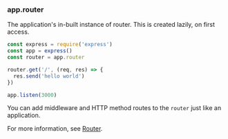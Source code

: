 <h3 id='app.router'>app.router</h3>

The application's in-built instance of router. This is created lazily, on first access.

```js
const express = require('express')
const app = express()
const router = app.router

router.get('/', (req, res) => {
  res.send('hello world')
})

app.listen(3000)
```

You can add middleware and HTTP method routes to the `router` just like an application.

For more information, see [Router](#router).
